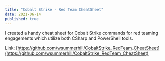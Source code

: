 ```yaml
---
title: "Cobalt Strike - Red Team CheatSheet"
date: 2021-06-14
published: true
---
```


I created a handy cheat sheet for Cobalt Strike commands for red teaming engagements which utilize both CSharp and PowerShell tools. 

Link: [https://github.com/wsummerhill/CobaltStrike_RedTeam_CheatSheet](https://github.com/wsummerhill/CobaltStrike_RedTeam_CheatSheet)
